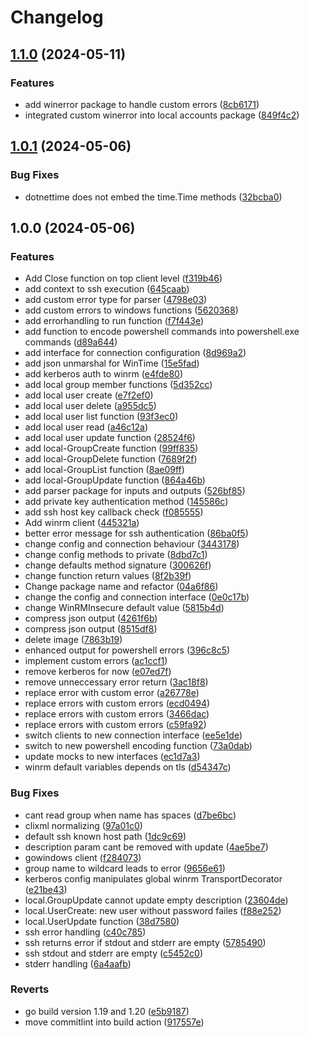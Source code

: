 # Changelog

## [1.1.0](https://github.com/d-strobel/gowindows/compare/v1.0.1...v1.1.0) (2024-05-11)


### Features

* add winerror package to handle custom errors ([8cb6171](https://github.com/d-strobel/gowindows/commit/8cb617194d0c50f2d89107d97daf475f7e0834a9))
* integrated custom winerror into local accounts package ([849f4c2](https://github.com/d-strobel/gowindows/commit/849f4c27a05b3c4a411afabe243c9ba43a3fee8f))

## [1.0.1](https://github.com/d-strobel/gowindows/compare/v1.0.0...v1.0.1) (2024-05-06)


### Bug Fixes

* dotnettime does not embed the time.Time methods ([32bcba0](https://github.com/d-strobel/gowindows/commit/32bcba09903d79c722d269a9566513525b66449a))

## 1.0.0 (2024-05-06)


### Features

* Add Close function on top client level ([f319b46](https://github.com/d-strobel/gowindows/commit/f319b4605eaa936922761e036fc6062408fbf7cc))
* add context to ssh execution ([645caab](https://github.com/d-strobel/gowindows/commit/645caabc4fc728ebfede9df16e7ed6739d63a9b0))
* add custom error type for parser ([4798e03](https://github.com/d-strobel/gowindows/commit/4798e034be709c90f562e64c93b971ab13a6ce24))
* add custom errors to windows functions ([5620368](https://github.com/d-strobel/gowindows/commit/56203686d9b6b8035ed002d55c3b675db9e6c3ab))
* add errorhandling to run function ([f7f443e](https://github.com/d-strobel/gowindows/commit/f7f443eda46fef926cc40d49f1c696e80779ef04))
* add function to encode powershell commands into powershell.exe commands ([d89a644](https://github.com/d-strobel/gowindows/commit/d89a644c9c07f49cc6cd61df5696ce23a489737f))
* add interface for connection configuration ([8d969a2](https://github.com/d-strobel/gowindows/commit/8d969a2b172cbdb4deffaa518cd998bcea2500b0))
* add json unmarshal for WinTime ([15e5fad](https://github.com/d-strobel/gowindows/commit/15e5fade06a3a37088c6885d9f1b0a31261025ff))
* add kerberos auth to winrm ([e4fde80](https://github.com/d-strobel/gowindows/commit/e4fde80dda2defa52fac5cfd0af8950e252d21d9))
* add local group member functions ([5d352cc](https://github.com/d-strobel/gowindows/commit/5d352cca7acba2b178f5e33bf69e67abe8794f3a))
* add local user create ([e7f2ef0](https://github.com/d-strobel/gowindows/commit/e7f2ef0979b4694b8935359ac0c89781cdfe3f16))
* add local user delete ([a955dc5](https://github.com/d-strobel/gowindows/commit/a955dc50cae49c433130cf2ee3e30b627b7e6bd1))
* add local user list function ([93f3ec0](https://github.com/d-strobel/gowindows/commit/93f3ec0ca18d6d93f4bb468aefd688e07810cc0d))
* add local user read ([a46c12a](https://github.com/d-strobel/gowindows/commit/a46c12abbe0b6c6524ae9f3f1d100abd7f8e89e2))
* add local user update function ([28524f6](https://github.com/d-strobel/gowindows/commit/28524f6ac83f70d0318fb1b3b2e8c8b24e785913))
* add local-GroupCreate function ([99ff835](https://github.com/d-strobel/gowindows/commit/99ff835af117d54bbc48b404c5cfd3cdacd951e2))
* add local-GroupDelete function ([7689f2f](https://github.com/d-strobel/gowindows/commit/7689f2facf4e51f282bf0ca54ca558fb31e6a929))
* add local-GroupList function ([8ae09ff](https://github.com/d-strobel/gowindows/commit/8ae09ff60b2df523d6dc2c218919d4e3b6146fb6))
* add local-GroupUpdate function ([864a46b](https://github.com/d-strobel/gowindows/commit/864a46b9029c663b11221275480ec72beabdd8c5))
* add parser package for inputs and outputs ([526bf85](https://github.com/d-strobel/gowindows/commit/526bf85eb763ab3531db59f36e90c06c4ec9eee4))
* add private key authentication method ([145586c](https://github.com/d-strobel/gowindows/commit/145586c7457615345e6267f0235f9b56c1cc21f0))
* add ssh host key callback check ([f085555](https://github.com/d-strobel/gowindows/commit/f0855553a155e5e0ee5ca0f9789147b3d39aa03e))
* Add winrm client ([445321a](https://github.com/d-strobel/gowindows/commit/445321ab4f6ff2126ebeaee81dd52b90dd989b31))
* better error message for ssh authentication ([86ba0f5](https://github.com/d-strobel/gowindows/commit/86ba0f5ce7527ad1cb180a277fee465395109fa1))
* change config and connection behaviour ([3443178](https://github.com/d-strobel/gowindows/commit/344317818d49a6a215923ac6fd3d0bb9b70d815f))
* change config methods to private ([8dbd7c1](https://github.com/d-strobel/gowindows/commit/8dbd7c129b2123cc6b51f8c7a1c1793aad159481))
* change defaults method signature ([300626f](https://github.com/d-strobel/gowindows/commit/300626fedc837eee56ae423dcc0893a839e6bc69))
* change function return values ([8f2b39f](https://github.com/d-strobel/gowindows/commit/8f2b39f68d92c60ee7e9cc666825c8f8cda27959))
* Change package name and refactor ([04a6f86](https://github.com/d-strobel/gowindows/commit/04a6f86462ce350fd5ed66d15294f3995504fa70))
* change the config and connection interface ([0e0c17b](https://github.com/d-strobel/gowindows/commit/0e0c17b4c75b8a3b77bea6bf7082297e20f5ab66))
* change WinRMInsecure default value ([5815b4d](https://github.com/d-strobel/gowindows/commit/5815b4d54a6b0e20217553cf41aa782d00f48aba))
* compress json output ([4261f6b](https://github.com/d-strobel/gowindows/commit/4261f6bd6ab2cc8d128e648bd369810205407ed6))
* compress json output ([8515df8](https://github.com/d-strobel/gowindows/commit/8515df8cc34b8d5747eff82602d84997a72f755c))
* delete image ([7863b19](https://github.com/d-strobel/gowindows/commit/7863b190c93834b4733ef69e2fd42e3a441e4723))
* enhanced output for powershell errors ([396c8c5](https://github.com/d-strobel/gowindows/commit/396c8c596ec2609f840fd3324bf9d1ce485a4790))
* implement custom errors ([ac1ccf1](https://github.com/d-strobel/gowindows/commit/ac1ccf1d870826e3078e5fb0e2cd21e6fd46d6aa))
* remove kerberos for now ([e07ed7f](https://github.com/d-strobel/gowindows/commit/e07ed7fd5494ae73b736c8e1678b096eb711bf88))
* remove unneccessary error return ([3ac18f8](https://github.com/d-strobel/gowindows/commit/3ac18f87521f99549acfb3269b79f2dde6edf4aa))
* replace error with custom error ([a26778e](https://github.com/d-strobel/gowindows/commit/a26778eddd3091972aee39656ba36e6c9774635f))
* replace errors with custom errors ([ecd0494](https://github.com/d-strobel/gowindows/commit/ecd049429c326e90eee80efdf389906e6001cb6c))
* replace errors with custom errors ([3466dac](https://github.com/d-strobel/gowindows/commit/3466dac0158e5057ab27bbdf5cf295864d0a4a2f))
* replace errors with custom errors ([c59fa92](https://github.com/d-strobel/gowindows/commit/c59fa92148cf0716f3967e9cb3f49628c9c71bf3))
* switch clients to new connection interface ([ee5e1de](https://github.com/d-strobel/gowindows/commit/ee5e1de233871c02b4dcc9a6cefa7631de0c8da9))
* switch to new powershell encoding function ([73a0dab](https://github.com/d-strobel/gowindows/commit/73a0dab3b2f55ee4ef85d2da57f8a588637f5a70))
* update mocks to new interfaces ([ec1d7a3](https://github.com/d-strobel/gowindows/commit/ec1d7a3571cb08c40a292310dddbedf2b7cfecd9))
* winrm default variables depends on tls ([d54347c](https://github.com/d-strobel/gowindows/commit/d54347c812bdc8ea7e7e13b14af76668d4e073a8))


### Bug Fixes

* cant read group when name has spaces ([d7be6bc](https://github.com/d-strobel/gowindows/commit/d7be6bc2ba9d13c63de054172d843765f90a8318))
* clixml normalizing ([97a01c0](https://github.com/d-strobel/gowindows/commit/97a01c06eceedbfe7fe45342f2337b26265e40d0))
* default ssh known host path ([1dc9c69](https://github.com/d-strobel/gowindows/commit/1dc9c69339a9a8ebacc9150372999fa2b551ff38))
* description param cant be removed with update ([4ae5be7](https://github.com/d-strobel/gowindows/commit/4ae5be70166bcb01990e8f29bfbc6035d616d480))
* gowindows client ([f284073](https://github.com/d-strobel/gowindows/commit/f28407355c042a2d80b0f41217ed05d65fa06e17))
* group name to wildcard leads to error ([9656e61](https://github.com/d-strobel/gowindows/commit/9656e6102a48658da6b3f2798e916c95b7bb868d))
* kerberos config manipulates global winrm TransportDecorator ([e21be43](https://github.com/d-strobel/gowindows/commit/e21be43ec91751e35fcc25f703a1a2275b7e6042))
* local.GroupUpdate cannot update empty description ([23604de](https://github.com/d-strobel/gowindows/commit/23604de252b90524e8086a02588f98a4be673509))
* local.UserCreate: new user without password failes ([f88e252](https://github.com/d-strobel/gowindows/commit/f88e2525282cc25b322fd1e6c00f04a1c02da10d))
* local.UserUpdate function ([38d7580](https://github.com/d-strobel/gowindows/commit/38d7580d57de48d5844e82e3e1dfb5151a7b817c))
* ssh error handling ([c40c785](https://github.com/d-strobel/gowindows/commit/c40c785e2ff42dda7be84d195aab3d729968ffc2))
* ssh returns error if stdout and stderr are empty ([5785490](https://github.com/d-strobel/gowindows/commit/57854903dd6b93c11e2dade6908fe428f0b070a4))
* ssh stdout and stderr are empty ([c5452c0](https://github.com/d-strobel/gowindows/commit/c5452c08b9fc1bf2e5ad8b38f52f38779f8ed8f8))
* stderr handling ([6a4aafb](https://github.com/d-strobel/gowindows/commit/6a4aafb772e4ffcf751f271d6681928ae5b973b2))


### Reverts

* go build version 1.19 and 1.20 ([e5b9187](https://github.com/d-strobel/gowindows/commit/e5b9187508244cf5299cf1e4647cc9cb97d4ccb3))
* move commitlint into build action ([917557e](https://github.com/d-strobel/gowindows/commit/917557e8d7595ca192c6e33ae3b1d44bffd37f3d))
